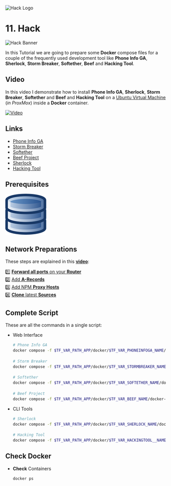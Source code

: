 ![Hack Logo](_assets/images/hack.png)
# 11. Hack

![Hack Banner](_assets/images/hack_banner.png)

In this Tutorial we are going to prepare some **Docker** compose files for a couple of the frequently used development tool like **Phone Info GA**, **Sherlock**, **Storm Breaker**, **Softether**, **Beef** and **Hacking Tool**.

## Video

In this video I demonstrate how to install **Phone Info GA**, **Sherlock**, **Storm Breaker**, **Softether** and **Beef** and **Hacking Tool** on a [Ubuntu Virtual Machine](../01_setting_up_a_cheap_home_lab_with_proxmox/018_ubuntu/README.md) (*in ProxMox*) inside a **Docker** container.

[![Video](_assets/images/development_video.png)](https://youtu.be/XXXXXXXXXXXXX)

## Links

- [Phone Info GA](https://sundowndev.github.io/phoneinfoga)
- [Storm Breaker](https://github.com/ultrasecurity/Storm-Breaker)
- [Softether](https://softether.org)
- [Beef Project](https://beefproject.com/)
- [Sherlock](https://sherlock-project.github.io)
- [Hacking Tool](https://beefproject.com/)

## Prerequisites

[![05. Databases](../05_databases/_assets/images/database.png)](../05_databases/README.md)

## Network Preparations

These steps are explained in this **[video](https://youtu.be/8UoNDwNV4R8)**:

1️⃣ [**Forward all ports** on your **Router**](../05_databases/README.md#forward-ports-router) \
2️⃣ [Add **A-Records**](../05_databases/README.md#add-a-record) \
3️⃣ [Add NPM **Proxy Hosts**](../05_databases/README.md#npm-proxy-host) \
4️⃣ [**Clone** latest **Sources**](../05_databases/README.md#latest-sources)

## Complete Script

These are all the commands in a single script:

- Web Interface
  ```bash
  # Phone Info GA
  docker compose -f $TF_VAR_PATH_APP/docker/$TF_VAR_PHONEINFOGA_NAME/docker-compose.yaml up -d

  # Storm Breaker
  docker compose -f $TF_VAR_PATH_APP/docker/$TF_VAR_STORMBREAKER_NAME/docker-compose.yaml up -d

  # Softether
  docker compose -f $TF_VAR_PATH_APP/docker/$TF_VAR_SOFTETHER_NAME/docker-compose.yaml up -d

  # Beef Project
  docker compose -f $TF_VAR_PATH_APP/docker/$TF_VAR_BEEF_NAME/docker-compose.yaml up -d
  ```

- CLI Tools
  ```bash
  # Sherlock
  docker compose -f $TF_VAR_PATH_APP/docker/$TF_VAR_SHERLOCK_NAME/docker-compose.yaml up -d

  # Hacking Tool
  docker compose -f $TF_VAR_PATH_APP/docker/$TF_VAR_HACKINGTOOL__NAME/docker-compose.yaml up -d
  ```

## Check Docker

- **Check** Containers
  ```bash
  docker ps
  ```
